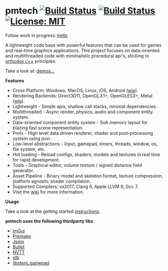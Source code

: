 # pmtech [![Build Status](https://travis-ci.org/polymonster/pmtech.svg?branch=master)](https://travis-ci.org/polymonster/pmtech) [![Build Status](https://ci.appveyor.com/api/projects/status/5n3aguiq1ppjrhws?svg=true)](https://ci.appveyor.com/project/polymonster/pmtech) [![License: MIT](https://img.shields.io/badge/License-MIT-yellow.svg)](https://opensource.org/licenses/MIT)

Follow work in progress: 
[trello](https://trello.com/b/ciujzpUT)

A lightweight code base with powerful features that can be used for games and real-time graphics applications. This project focuses on data-oriented and multithreaded code with minimalistic procedural api's, sticking to [orthodox c++](https://gist.github.com/bkaradzic/2e39896bc7d8c34e042b) principles.

Take a look at: 
[demos...](https://polymonster.github.io/index.html)

**Features**  
- Cross Platform: Windows, MacOS, Linux, iOS, Android ([wip](https://trello.com/b/ciujzpUT)).  
- Rendering Backends: Direct3D11, OpenGL3.1+, OpenGLES3+, Metal ([wip](https://trello.com/b/ciujzpUT)).   
- Lightweight - Simple apis, shallow call stacks, minimal dependencies.  
- Multithreaded - Async render, physics, audio and component entity system.  
- Data-oriented component entity system - SoA memory layout for blazing fast scene representation.
- Pmfx - High level data driven renderer, shader and post-processing system using json.
- Low-level abstractions - Input, gamepad, timers, threads, window, os, file system, etc.
- Hot loading - Reload configs, shaders, models and textures in real time for rapid development.
- Tools - Graphical editor, volume texture / signed distance field generator.
- Asset Pipeline - Binary model and skeleton format, texture compression, platform agnostic shader compilation. 
- Supported Compilers: vs2017, Clang 6, Apple LLVM 9, Gcc 7. 
- Visit the [wiki](https://github.com/polymonster/pmtech/wiki) for more information.

**Usage**  

Take a look at the getting started [instructions](https://github.com/polymonster/pmtech/wiki/Getting-Started).

**pmtech uses the following thirdparty libs** 
- [ImGui](https://github.com/ocornut/imgui)
- [Premake](https://github.com/premake/premake-core)
- [Jsmn](https://github.com/zserge/jsmn)
- [Bullet](https://github.com/bulletphysics/bullet3)
- [NVTT](https://github.com/castano/nvidia-texture-tools)
- [stb](https://github.com/nothings/stb)
- [libstem_gamepad](https://github.com/ThemsAllTook/libstem_gamepad)
